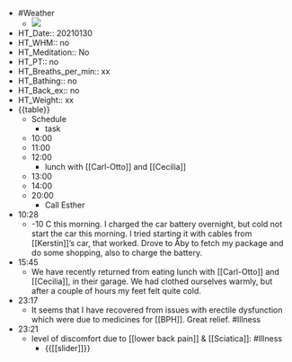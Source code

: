 - #Weather
    - ![](https://firebasestorage.googleapis.com/v0/b/firescript-577a2.appspot.com/o/imgs%2Fapp%2FDavidsroam%2FKOUj0vn5MZ.jpeg?alt=media&token=a31b7755-36f6-41c7-a02b-492be960352d)
- HT_Date:: 20210130
- HT_WHM:: no 
- HT_Meditation:: No 
- HT_PT:: no
- HT_Breaths_per_min:: xx 
- HT_Bathing:: no 
- HT_Back_ex:: no
- HT_Weight:: xx
- {{table}} 
    - Schedule 
        - task
    - 10:00 
    - 11:00 
    - 12:00
        - lunch with [[Carl-Otto]] and [[Cecilia]]
    - 13:00
    - 14:00 
    - 20:00
        - Call Esther
- 10:28
    - -10 C this morning. I charged the car battery overnight, but cold not start the car this morning. I tried starting it with cables from [[Kerstin]]’s car, that worked. Drove to Åby to fetch my package and do some shopping, also to charge the battery.
- 15:45
    - We have recently returned from eating lunch with [[Carl-Otto]] and [[Cecilia]], in their garage. We had clothed ourselves warmly, but after a couple of hours my feet felt quite cold.
- 23:17
    - It seems that I have recovered from issues with erectile dysfunction which were due to medicines for [[BPH]]. Great relief. #Illness
- 23:21
    - level of discomfort due to [[lower back pain]] & [[Sciatica]]: #Illness
        - {{[[slider]]}}
